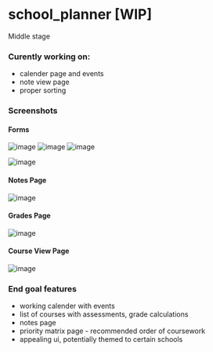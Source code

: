 # school_planner [WIP]

Middle stage


### Curently working on:
- calender page and events
- note view page
- proper sorting

### Screenshots
#### Forms
![image](https://user-images.githubusercontent.com/92818054/221680430-395851c6-983a-4771-8ada-ef19ab722b7d.png) ![image](https://user-images.githubusercontent.com/92818054/221680549-c61e1703-4ea4-4ec3-a9d4-140607105830.png)
 ![image](https://user-images.githubusercontent.com/92818054/221680473-273c6895-2c8f-4ff1-b072-e5c59d883aef.png)

![image](https://user-images.githubusercontent.com/92818054/221680622-fe59d0c5-4fcc-453a-a2e4-f54c76257bdd.png)

#### Notes Page
![image](https://user-images.githubusercontent.com/92818054/221680789-f20b2c31-d49b-415c-a8f1-dec2908b3f3d.png)


#### Grades Page
![image](https://user-images.githubusercontent.com/92818054/221680723-f2dbf56c-f1a7-484b-9f11-35e1633df8c9.png)

#### Course View Page
![image](https://user-images.githubusercontent.com/92818054/221680763-f85a4901-e498-4b6b-bad2-e3a9f6ca70c8.png)



### End goal features
- working calender with events
- list of courses with assessments, grade calculations
- notes page
- priority matrix page - recommended order of coursework
- appealing ui, potentially themed to certain schools

